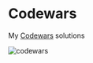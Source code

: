 # Codewars

My [Codewars](https://www.codewars.com/users/tejanke) solutions

![codewars](https://www.codewars.com/users/tejanke/badges/small)


